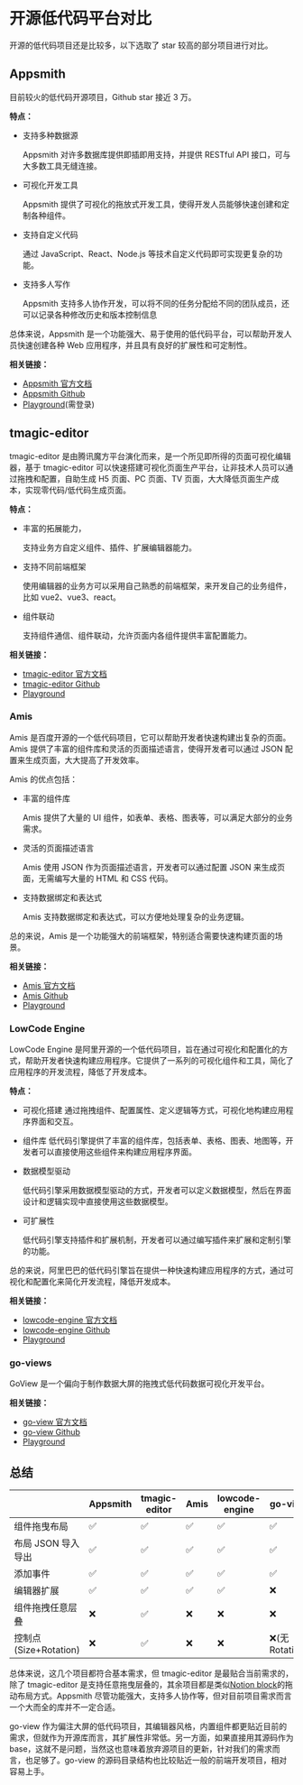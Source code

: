 # 开源低代码平台对比

开源的低代码项目还是比较多，以下选取了 star 较高的部分项目进行对比。

## Appsmith

目前较火的低代码开源项目，Github star 接近 3 万。

**特点：**

- 支持多种数据源

  Appsmith 对许多数据库提供即插即用支持，并提供 RESTful API 接口，可与大多数工具无缝连接。

- 可视化开发工具

  Appsmith 提供了可视化的拖放式开发工具，使得开发人员能够快速创建和定制各种组件。

- 支持自定义代码

  通过 JavaScript、React、Node.js 等技术自定义代码即可实现更复杂的功能。

- 支持多人写作

  Appsmith 支持多人协作开发，可以将不同的任务分配给不同的团队成员，还可以记录各种修改历史和版本控制信息

总体来说，Appsmith 是一个功能强大、易于使用的低代码平台，可以帮助开发人员快速创建各种 Web 应用程序，并且具有良好的扩展性和可定制性。

**相关链接：**

- [Appsmith 官方文档](https://docs.appsmith.com/)
- [Appsmith Github](https://github.com/appsmithorg/appsmith)
- [Playground](https://app.appsmith.com/applications)(需登录)

## tmagic-editor

tmagic-editor 是由腾讯魔方平台演化而来，是一个所见即所得的页面可视化编辑器，基于 tmagic-editor 可以快速搭建可视化页面生产平台，让非技术人员可以通过拖拽和配置，自助生成 H5 页面、PC 页面、TV 页面，大大降低页面生产成本，实现零代码/低代码生成页面。

**特点：**

- 丰富的拓展能力，

  支持业务方自定义组件、插件、扩展编辑器能力。

- 支持不同前端框架

  使用编辑器的业务方可以采用自己熟悉的前端框架，来开发自己的业务组件，比如 vue2、vue3、react。

- 组件联动

  支持组件通信、组件联动，允许页面内各组件提供丰富配置能力。

**相关链接：**

- [tmagic-editor 官方文档](https://tencent.github.io/tmagic-editor/docs/guide/)
- [tmagic-editor Github](https://github.com/Tencent/tmagic-editor)
- [Playground](https://tencent.github.io/tmagic-editor/playground)

### Amis

Amis 是百度开源的一个低代码项目，它可以帮助开发者快速构建出复杂的页面。Amis 提供了丰富的组件库和灵活的页面描述语言，使得开发者可以通过 JSON 配置来生成页面，大大提高了开发效率。

Amis 的优点包括：

- 丰富的组件库

  Amis 提供了大量的 UI 组件，如表单、表格、图表等，可以满足大部分的业务需求。

- 灵活的页面描述语言

  Amis 使用 JSON 作为页面描述语言，开发者可以通过配置 JSON 来生成页面，无需编写大量的 HTML 和 CSS 代码。

- 支持数据绑定和表达式

  Amis 支持数据绑定和表达式，可以方便地处理复杂的业务逻辑。

总的来说，Amis 是一个功能强大的前端框架，特别适合需要快速构建页面的场景。

**相关链接：**

- [Amis 官方文档](https://baidu.github.io/amis/zh-CN/docs/index)
- [Amis Github](https://github.com/baidu/amis)
- [Playground](https://aisuda.github.io/amis-editor-demo/#/hello-world)

### LowCode Engine

LowCode Engine 是阿里开源的一个低代码项目，旨在通过可视化和配置化的方式，帮助开发者快速构建应用程序。它提供了一系列的可视化组件和工具，简化了应用程序的开发流程，降低了开发成本。

**特点：**

- 可视化搭建
  通过拖拽组件、配置属性、定义逻辑等方式，可视化地构建应用程序界面和交互。

- 组件库
  低代码引擎提供了丰富的组件库，包括表单、表格、图表、地图等，开发者可以直接使用这些组件来构建应用程序界面。

- 数据模型驱动

  低代码引擎采用数据模型驱动的方式，开发者可以定义数据模型，然后在界面设计和逻辑实现中直接使用这些数据模型。

- 可扩展性

  低代码引擎支持插件和扩展机制，开发者可以通过编写插件来扩展和定制引擎的功能。

总的来说，阿里巴巴的低代码引擎旨在提供一种快速构建应用程序的方式，通过可视化和配置化来简化开发流程，降低开发成本。

**相关链接：**

- [lowcode-engine 官方文档](https://lowcode-engine.cn/site/docs/guide/quickStart/intro)
- [lowcode-engine Github](https://github.com/alibaba/lowcode-engine)
- [Playground](https://lowcode-engine.cn/demo/demo-general/index.html)

### go-views

GoView 是一个偏向于制作数据大屏的拖拽式低代码数据可视化开发平台。

**相关链接：**

- [go-view 官方文档](https://www.mtruning.club/guide/start/)
- [go-view Github](https://gitee.com/dromara/go-view)
- [Playground](https://vue.mtruning.club/#/project/items)

## 总结

|                       | Appsmith | tmagic-editor | Amis | lowcode-engine | go-view         |
| --------------------- | -------- | ------------- | ---- | -------------- | --------------- |
| 组件拖曳布局          | ✅       | ✅            | ✅   | ✅             | ✅              |
| 布局 JSON 导入导出    | ✅       | ✅            | ✅   | ✅             | ✅              |
| 添加事件              | ✅       | ✅            | ✅   | ✅             | ✅              |
| 编辑器扩展            | ✅       | ✅            | ✅   | ✅             | ❌              |
| 组件拖拽任意层叠      | ❌       | ✅            | ❌   | ❌             | ❌              |
| 控制点(Size+Rotation) | ❌       | ✅            | ❌   | ❌             | ❌(无 Rotation) |

总体来说，这几个项目都符合基本需求，但 tmagic-editor 是最贴合当前需求的，除了 tmagic-editor 是支持任意拖曳层叠的，其余项目都是类似[Notion block](https://www.notion.so/help/what-is-a-block)的拖动布局方式。Appsmith 尽管功能强大，支持多人协作等，但对目前项目需求而言一个大而全的库并不一定合适。

go-view 作为偏注大屏的低代码项目，其编辑器风格，内置组件都更贴近目前的需求，但就作为开源库而言，其扩展性非常低。另一方面，如果直接用其源码作为 base，这就不是问题，当然这也意味着放弃源项目的更新，针对我们的需求而言，也足够了。go-view 的源码目录结构也比较贴近一般的前端开发项目，相对容易上手。

